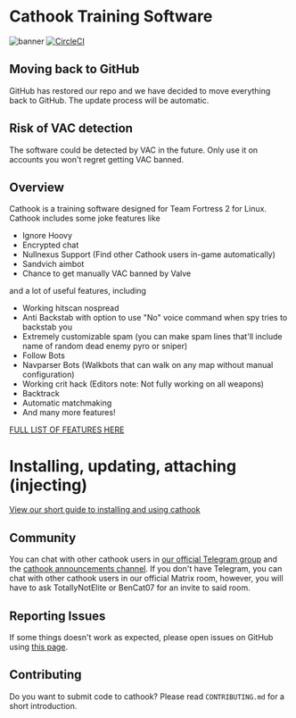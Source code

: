 # Cathook Training Software
![banner](https://i.imgur.com/8GfjwPd.png)
[![CircleCI](https://circleci.com/gh/nullworks/cathook.svg?style=svg)](https://circleci.com/gh/nullworks/cathook)

## Moving back to GitHub

GitHub has restored our repo and we have decided to move everything back to GitHub. The update process will be automatic.

## Risk of VAC detection

The software could be detected by VAC in the future. Only use it on accounts you won't regret getting VAC banned.

## Overview

Cathook is a training software designed for Team Fortress 2 for Linux. Cathook includes some joke features like

* Ignore Hoovy
* Encrypted chat
* Nullnexus Support (Find other Cathook users in-game automatically)
* Sandvich aimbot
* Chance to get manually VAC banned by Valve

and a lot of useful features, including

* Working hitscan nospread
* Anti Backstab with option to use "No" voice command when spy tries to backstab you
* Extremely customizable spam (you can make spam lines that'll include name of random dead enemy pyro or sniper)
* Follow Bots
* Navparser Bots (Walkbots that can walk on any map without manual configuration)
* Working crit hack (Editors note: Not fully working on all weapons)
* Backtrack
* Automatic matchmaking
* And many more features!

[FULL LIST OF FEATURES HERE](https://cathook.club/wikis/Feature-List-and-explanations)

# Installing, updating, attaching (injecting)

[View our short guide to installing and using cathook](https://cathook.club/wikis/Installing,-Attaching-And-General-Infos)

## Community
You can chat with other cathook users in [our official Telegram group](https://t.me/nullworks) and the [cathook announcements channel](https://t.me/cathook_cheat).
If you don't have Telegram, you can chat with other cathook users in our official Matrix room, however, you will have to ask TotallyNotElite or BenCat07 for an invite to said room.

## Reporting Issues

If some things doesn't work as expected, please open issues on GitHub using [this page](https://cathook.club/issues).

## Contributing

Do you want to submit code to cathook? Please read `CONTRIBUTING.md` for a short introduction.
